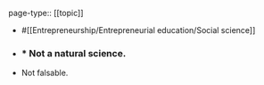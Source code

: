 page-type:: [[topic]]

- #[[Entrepreneurship/Entrepreneurial education/Social science]]

- ### * Not a natural science.

* Not falsable.




